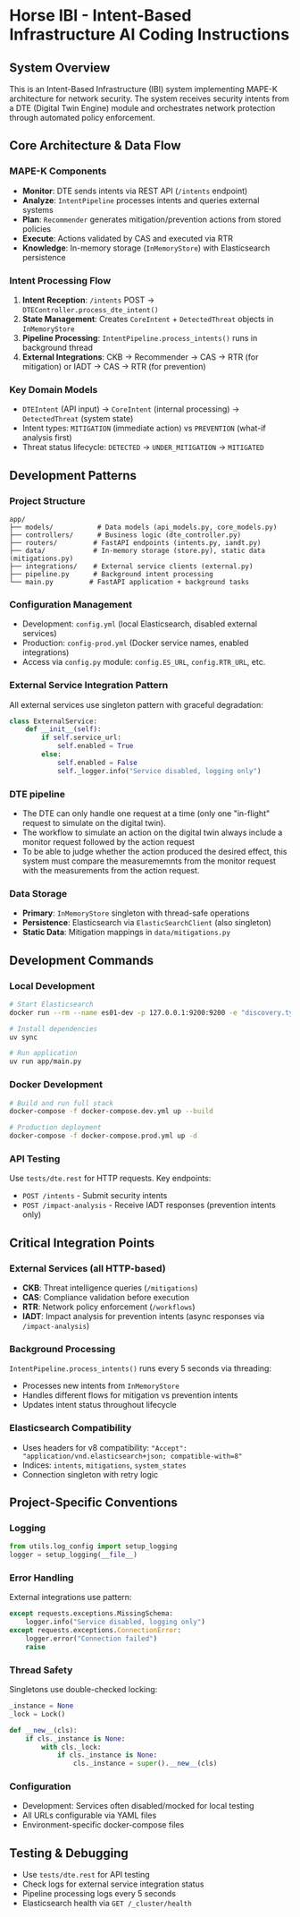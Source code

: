 # Horse IBI - Intent-Based Infrastructure AI Coding Instructions

## System Overview
This is an Intent-Based Infrastructure (IBI) system implementing MAPE-K architecture for network security. The system receives security intents from a DTE (Digital Twin Engine) module and orchestrates network protection through automated policy enforcement.

## Core Architecture & Data Flow

### MAPE-K Components
- **Monitor**: DTE sends intents via REST API (`/intents` endpoint)
- **Analyze**: `IntentPipeline` processes intents and queries external systems
- **Plan**: `Recommender` generates mitigation/prevention actions from stored policies
- **Execute**: Actions validated by CAS and executed via RTR
- **Knowledge**: In-memory storage (`InMemoryStore`) with Elasticsearch persistence

### Intent Processing Flow
1. **Intent Reception**: `/intents` POST → `DTEController.process_dte_intent()`
2. **State Management**: Creates `CoreIntent` + `DetectedThreat` objects in `InMemoryStore`
3. **Pipeline Processing**: `IntentPipeline.process_intents()` runs in background thread
4. **External Integrations**: CKB → Recommender → CAS → RTR (for mitigation) or IADT → CAS → RTR (for prevention)

### Key Domain Models
- `DTEIntent` (API input) → `CoreIntent` (internal processing) → `DetectedThreat` (system state)
- Intent types: `MITIGATION` (immediate action) vs `PREVENTION` (what-if analysis first)
- Threat status lifecycle: `DETECTED` → `UNDER_MITIGATION` → `MITIGATED`

## Development Patterns

### Project Structure
```
app/
├── models/           # Data models (api_models.py, core_models.py)
├── controllers/      # Business logic (dte_controller.py)
├── routers/         # FastAPI endpoints (intents.py, iandt.py)
├── data/            # In-memory storage (store.py), static data (mitigations.py)
├── integrations/    # External service clients (external.py)
├── pipeline.py      # Background intent processing
└── main.py         # FastAPI application + background tasks
```

### Configuration Management
- Development: `config.yml` (local Elasticsearch, disabled external services)
- Production: `config-prod.yml` (Docker service names, enabled integrations)
- Access via `config.py` module: `config.ES_URL`, `config.RTR_URL`, etc.

### External Service Integration Pattern
All external services use singleton pattern with graceful degradation:
```python
class ExternalService:
    def __init__(self):
        if self.service_url:
            self.enabled = True
        else:
            self.enabled = False
            self._logger.info("Service disabled, logging only")
```
### DTE pipeline
- The DTE can only handle one request at a time (only one "in-flight" request to simulate on the digital twin).
- The workflow to simulate an action on the digital twin always include a monitor request followed by the action request
- To be able to judge whether the action produced the desired effect, this system must compare the measurememnts from the monitor request with the measurements from the action request.

### Data Storage
- **Primary**: `InMemoryStore` singleton with thread-safe operations
- **Persistence**: Elasticsearch via `ElasticSearchClient` (also singleton)
- **Static Data**: Mitigation mappings in `data/mitigations.py`

## Development Commands

### Local Development
```bash
# Start Elasticsearch
docker run --rm --name es01-dev -p 127.0.0.1:9200:9200 -e "discovery.type=single-node" -e "xpack.security.enabled=false" elastic/elasticsearch:8.11.0

# Install dependencies
uv sync

# Run application
uv run app/main.py
```

### Docker Development
```bash
# Build and run full stack
docker-compose -f docker-compose.dev.yml up --build

# Production deployment
docker-compose -f docker-compose.prod.yml up -d
```

### API Testing
Use `tests/dte.rest` for HTTP requests. Key endpoints:
- `POST /intents` - Submit security intents
- `POST /impact-analysis` - Receive IADT responses (prevention intents only)

## Critical Integration Points

### External Services (all HTTP-based)
- **CKB**: Threat intelligence queries (`/mitigations`)
- **CAS**: Compliance validation before execution
- **RTR**: Network policy enforcement (`/workflows`)
- **IADT**: Impact analysis for prevention intents (async responses via `/impact-analysis`)

### Background Processing
`IntentPipeline.process_intents()` runs every 5 seconds via threading:
- Processes new intents from `InMemoryStore`
- Handles different flows for mitigation vs prevention intents
- Updates intent status throughout lifecycle

### Elasticsearch Compatibility
- Uses headers for v8 compatibility: `"Accept": "application/vnd.elasticsearch+json; compatible-with=8"`
- Indices: `intents`, `mitigations`, `system_states`
- Connection singleton with retry logic

## Project-Specific Conventions

### Logging
```python
from utils.log_config import setup_logging
logger = setup_logging(__file__)
```

### Error Handling
External integrations use pattern:
```python
except requests.exceptions.MissingSchema:
    logger.info("Service disabled, logging only")
except requests.exceptions.ConnectionError:
    logger.error("Connection failed")
    raise
```

### Thread Safety
Singletons use double-checked locking:
```python
_instance = None
_lock = Lock()

def __new__(cls):
    if cls._instance is None:
        with cls._lock:
            if cls._instance is None:
                cls._instance = super().__new__(cls)
```

### Configuration
- Development: Services often disabled/mocked for local testing
- All URLs configurable via YAML files
- Environment-specific docker-compose files

## Testing & Debugging
- Use `tests/dte.rest` for API testing
- Check logs for external service integration status
- Pipeline processing logs every 5 seconds
- Elasticsearch health via `GET /_cluster/health`
